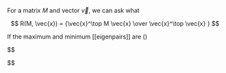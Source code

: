 For a matrix $M$ and vector $\vec{v}$, we can ask what

$$
R(M, \vec{x}) = {\vec{x}^\top M \vec{x} \over \vec{x}^\top \vec{x} }
$$

If the maximum and minimum [[eigenpairs]] are $()$

$$

$$